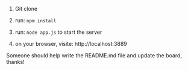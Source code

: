 1. Git clone

2. run: `npm install`

3. run: `node app.js` to start the server

4. on your browser, visite: http://localhost:3889

Someone should help write the README.md file and update the board, thanks!